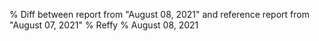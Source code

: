% Diff between report from "August 08, 2021" and reference report from "August 07, 2021"
% Reffy
% August 08, 2021

